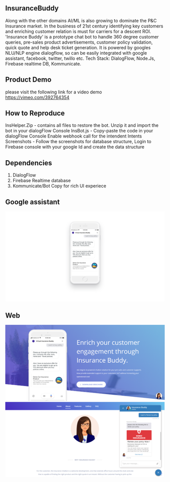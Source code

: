 ## InsuranceBuddy
Along with the other domains AI/ML is also growing to dominate the P&amp;C Insurance market. In the business of 21st century identifying key customers and enriching customer relation is must for carriers for a descent ROI.   'Insurance Buddy' is a prototype chat bot to handle 360 degree customer queries, pre-sales product advertisements, customer policy validation, quick quote and help desk ticket generation.    It  is powered by googles NLU/NLP engine dialogflow, so can be easily integrated with google assistant, facebook, twitter, twillo etc. Tech Stack: DialogFlow, Node.Js, Firebase realtime DB, Kommunicate.

## Product Demo
please visit the following link for a video demo
https://vimeo.com/392764354

## How to Reproduce
InsHelper.Zip - contains all files to restore the bot. Unzip it and import the bot in your dialogFlow Console
InsBot.js - Copy-paste the code in your dialogFlow Console
Enable webhook call for the intendent Intents
Screenshots - Follow the screenshots for database structure, Login to Firebase console with your google Id and create the data structure

## Dependencies
1. DialogFlow                                                        
2. Firebase Realtime database
3. Kommunicate/Bot Copy for rich UI experiece

## Google assistant
<img src="google assistant.png">

## Web
<img src="web_home.PNG">
<img src="web.PNG">


